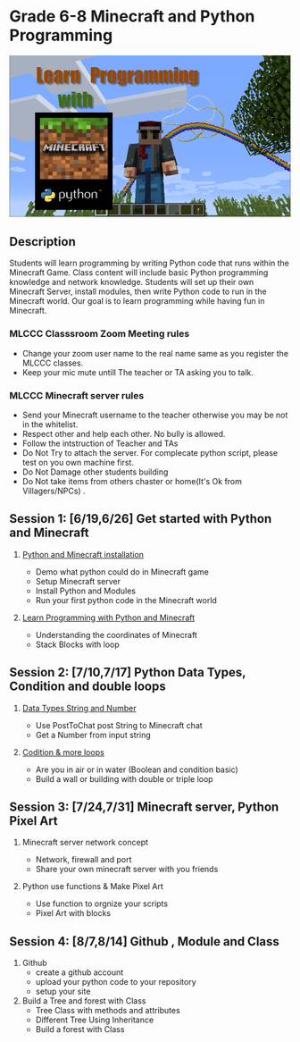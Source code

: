 # Grade 6-8 Minecraft and Python Programming

![python-minecraft](../images/image7.png)

## Description

Students will learn programming by writing Python code that runs within the Minecraft Game. Class content will include basic Python programming knowledge and network knowledge. Students will set up their own Minecraft Server, install modules, then write Python code to run in the Minecraft world. Our goal is to learn programming while having fun in Minecraft.

### MLCCC Classsroom Zoom Meeting rules

* Change your zoom user name to the real name same as you register the MLCCC classes.
* Keep your mic mute untill The teacher or TA asking you to talk.

### MLCCC Minecraft server rules

* Send your Minecraft username to the teacher otherwise you may be not in the whitelist.
* Respect other and help each other. No bully is allowed.
* Follow the intstruction of Teacher and TAs
* Do Not Try to attach the server. For complecate python script, please test on you own machine first.
* Do Not Damage other students building
* Do Not take items from others chaster or home(It's Ok from Villagers/NPCs) .

## Session 1: [6/19,6/26] Get started with Python and Minecraft

1. [Python and Minecraft installation](./Session1.1.md)
    * Demo what python could do in Minecraft game
    * Setup Minecraft server
    * Install Python and Modules
    * Run your first python code in the Minecraft world

2. [Learn Programming with Python and Minecraft](./Session1.2.md)
    * Understanding the coordinates of Minecraft
    * Stack Blocks with loop

## Session 2: [7/10,7/17] Python Data Types, Condition and double loops

1. [Data Types String and Number](./Session2.1.md)
   * Use PostToChat post String to Minecraft chat
   * Get a Number from input string
  
2. [Codition & more loops](./Session2.2.md)
   * Are you in air or in water (Boolean and condition basic)
   * Build a wall or building with double or triple loop

## Session 3: [7/24,7/31] Minecraft server, Python Pixel Art

1. Minecraft server network concept
    * Network, firewall and port
    * Share your own minecraft server with you friends

2. Python use functions & Make Pixel Art
   * Use function to orgnize your scripts
   * Pixel Art with blocks

## Session 4: [8/7,8/14] Github , Module and Class

1. Github
   * create a github account
   * upload your python code to your repository
   * setup your site
2. Build a Tree and forest with Class
   * Tree Class with methods and attributes
   * Different Tree Using Inheritance
   * Build a forest with Class
  